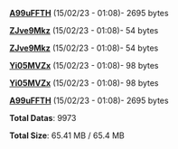 [**A99uFFTH**](/data/A99uFFTH.txt) (15/02/23 - 01:08)- 2695 bytes

[**ZJve9Mkz**](/data/ZJve9Mkz.txt) (15/02/23 - 01:08)- 54 bytes

[**ZJve9Mkz**](/data/ZJve9Mkz.txt) (15/02/23 - 01:08)- 54 bytes

[**Yi05MVZx**](/data/Yi05MVZx.txt) (15/02/23 - 01:08)- 98 bytes

[**Yi05MVZx**](/data/Yi05MVZx.txt) (15/02/23 - 01:08)- 98 bytes

[**A99uFFTH**](/data/A99uFFTH.txt) (15/02/23 - 01:08)- 2695 bytes

**Total Datas**: 9973

**Total Size**: 65.41 MB / 65.4 MB